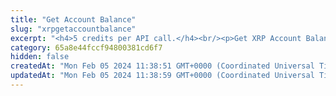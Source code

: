 ```yaml
---
title: "Get Account Balance"
slug: "xrpgetaccountbalance"
excerpt: "<h4>5 credits per API call.</h4><br/><p>Get XRP Account Balance. Obtain balance of the XRP and other assets on the account.</p>"
category: 65a8e44fccf94800381cd6f7
hidden: false
createdAt: "Mon Feb 05 2024 11:38:51 GMT+0000 (Coordinated Universal Time)"
updatedAt: "Mon Feb 05 2024 11:38:59 GMT+0000 (Coordinated Universal Time)"
---
```

